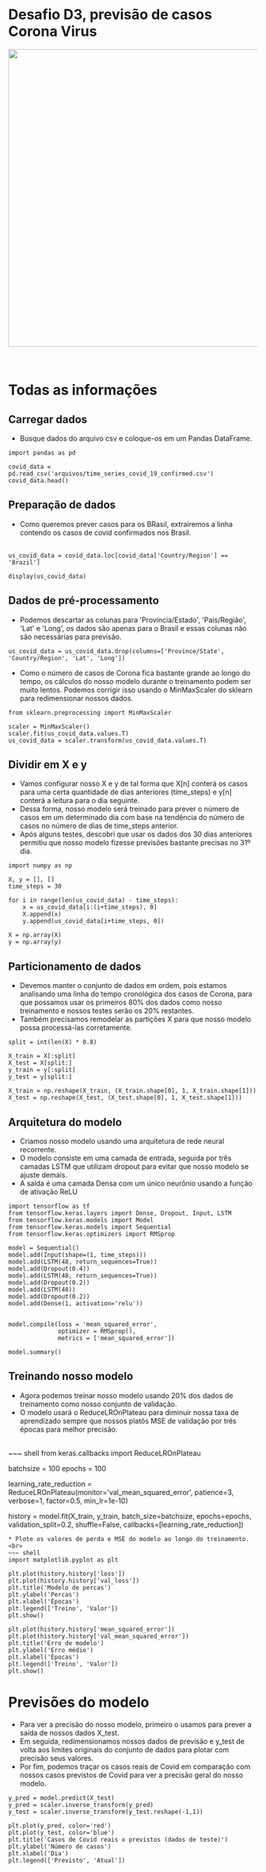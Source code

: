 # Desafio D3, previsão de casos Corona Virus


<p align="center">
    <img src="gif.gif" width=600px>
</p><br>

# Todas as informações
## Carregar dados
* Busque dados do arquivo csv e coloque-os em um Pandas DataFrame.
~~~ shell
import pandas as pd

covid_data = pd.read_csv('arquivos/time_series_covid_19_confirmed.csv')
covid_data.head()

~~~
## Preparação de dados
* Como queremos prever casos para os BRasil, extrairemos a linha contendo os casos de covid confirmados nos Brasil.<br><br>

~~~ shell
us_covid_data = covid_data.loc[covid_data['Country/Region'] == 'Brazil']

display(us_covid_data)
~~~
## Dados de pré-processamento 
* Podemos descartar as colunas para 'Província/Estado', 'País/Região', 'Lat' e 'Long', os dados são apenas para o Brasil e essas colunas não são necessárias para previsão.
~~~ shell
us_covid_data = us_covid_data.drop(columns=['Province/State', 'Country/Region', 'Lat', 'Long'])
~~~ 
* Como o número de casos de Corona fica bastante grande ao longo do <br>tempo, os cálculos do nosso modelo durante o treinamento podem ser <br>muito lentos. Podemos corrigir isso usando o MinMaxScaler do sklearn <br>para redimensionar nossos dados.<br>
~~~ shell
from sklearn.preprocessing import MinMaxScaler

scaler = MinMaxScaler()
scaler.fit(us_covid_data.values.T)
us_covid_data = scaler.transform(us_covid_data.values.T)
~~~

## Dividir em X e y
* Vamos configurar nosso X e y de tal forma que X[n] conterá os casos para uma certa quantidade de dias anteriores (time_steps) e y[n] conterá a leitura para o dia seguinte.
* Dessa forma, nosso modelo será treinado para prever o número de casos em um determinado dia com base na tendência do número de casos no número de dias de time_steps anterior.
* Após alguns testes, descobri que usar os dados dos 30 dias anteriores permitiu que nosso modelo fizesse previsões bastante precisas no 31º dia.

~~~ shell
import numpy as np

X, y = [], []
time_steps = 30

for i in range(len(us_covid_data) - time_steps):
    x = us_covid_data[i:(i+time_steps), 0]
    X.append(x)
    y.append(us_covid_data[i+time_steps, 0])

X = np.array(X)
y = np.array(y)
~~~

## Particionamento de dados
* Devemos manter o conjunto de dados em ordem, pois estamos analisando uma linha do tempo cronológica dos casos de Corona, para que possamos usar os primeiros 80% dos dados como nosso treinamento e nossos testes serão os 20% restantes.
* Também precisamos remodelar as partições X para que nosso modelo possa processá-las corretamente.

~~~ shell
split = int(len(X) * 0.8)

X_train = X[:split]
X_test = X[split:]
y_train = y[:split]
y_test = y[split:]

X_train = np.reshape(X_train, (X_train.shape[0], 1, X_train.shape[1]))
X_test = np.reshape(X_test, (X_test.shape[0], 1, X_test.shape[1]))
~~~ 
## Arquitetura do modelo
* Criamos nosso modelo usando uma arquitetura de rede neural recorrente.
* O modelo consiste em uma camada de entrada, seguida por três camadas LSTM que utilizam dropout para evitar que nosso modelo se ajuste demais.
* A saída é uma camada Densa com um único neurônio usando a função de ativação ReLU

~~~ shell
import tensorflow as tf
from tensorflow.keras.layers import Dense, Dropout, Input, LSTM
from tensorflow.keras.models import Model
from tensorflow.keras.models import Sequential
from tensorflow.keras.optimizers import RMSprop

model = Sequential()
model.add(Input(shape=(1, time_steps)))
model.add(LSTM(48, return_sequences=True))
model.add(Dropout(0.4))
model.add(LSTM(48, return_sequences=True))
model.add(Dropout(0.2))
model.add(LSTM(48))
model.add(Dropout(0.2))
model.add(Dense(1, activation='relu'))


model.compile(loss = 'mean_squared_error',
              optimizer = RMSprop(),
              metrics = ['mean_squared_error'])

model.summary()
~~~

## Treinando  nosso modelo
* Agora podemos treinar nosso modelo usando 20% dos dados de treinamento como nosso conjunto de validação.
* O modelo usará o ReduceLROnPlateau para diminuir nossa taxa de aprendizado sempre que nossos platôs MSE de validação por três épocas para melhor precisão.
<br>
~~~ shell
from keras.callbacks import ReduceLROnPlateau

batchsize = 100
epochs =  100

learning_rate_reduction = ReduceLROnPlateau(monitor='val_mean_squared_error', 
                                            patience=3, 
                                            verbose=1, 
                                            factor=0.5, 
                                            min_lr=1e-10)

history = model.fit(X_train,
                    y_train,
                    batch_size=batchsize,
                    epochs=epochs,
                    validation_split=0.2,
                    shuffle=False,
                    callbacks=[learning_rate_reduction])
~~~ 
* Plote os valores de perda e MSE do modelo ao longo do treinamento.<br>
~~~ shell
import matplotlib.pyplot as plt

plt.plot(history.history['loss'])
plt.plot(history.history['val_loss'])
plt.title('Modelo de percas')
plt.ylabel('Percas')
plt.xlabel('Épocas')
plt.legend(['Treino', 'Valor'])
plt.show()

plt.plot(history.history['mean_squared_error'])
plt.plot(history.history['val_mean_squared_error'])
plt.title('Erro de modelo')
plt.ylabel('Erro médio')
plt.xlabel('Épocas')
plt.legend(['Treino', 'Valor'])
plt.show()
~~~ 

# Previsões do modelo
* Para ver a precisão do nosso modelo, primeiro o usamos para prever a saída de nossos dados X_test.
* Em seguida, redimensionamos nossos dados de previsão e y_test de volta aos limites originais do conjunto de dados para plotar com precisão seus valores.
* Por fim, podemos traçar os casos reais de Covid em comparação com nossos casos previstos de Covid para ver a precisão geral do nosso modelo.

~~~ shell
y_pred = model.predict(X_test)
y_pred = scaler.inverse_transform(y_pred)
y_test = scaler.inverse_transform(y_test.reshape(-1,1))

plt.plot(y_pred, color='red')
plt.plot(y_test, color='blue')
plt.title('Casos de Covid reais x previstos (dados de teste)')
plt.ylabel('Número de casos')
plt.xlabel('Dia')
plt.legend(['Previsto', 'Atual'])
~~~